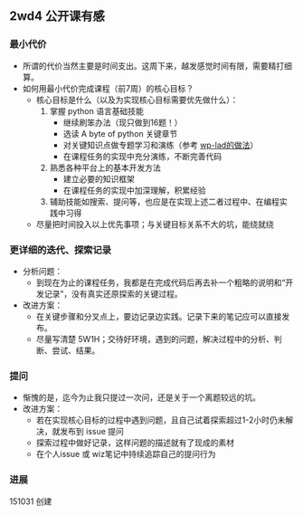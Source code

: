 ## 2wd4 公开课有感

### 最小代价
* 所谓的代价当然主要是时间支出。这周下来，越发感觉时间有限，需要精打细算。
* 如何用最小代价完成课程（前7周）的核心目标？
	* 核心目标是什么（以及为实现核心目标需要优先做什么）：
		1. 掌握 python 语言基础技能
			* 继续刷笨办法（现只做到16题！）
			* 选读 A byte of python 关键章节
			* 对关键知识点做专题学习和演练（参考 [wp-lad的做法](https://wp-lai.gitbooks.io/learn-python/content/note/note.html)）
			* 在课程任务的实现中充分演练，不断完善代码
		2. 熟悉各种平台上的基本开发方法
			* 建立必要的知识框架
			* 在课程任务的实现中加深理解，积累经验
		3. 辅助技能如搜索、提问等，也应是在实现上述二者过程中、在编程实践中习得
	* 尽量把时间投入以上优先事项；与关键目标关系不大的坑，能绕就绕
	
### 更详细的迭代、探索记录
* 分析问题：
	- 到现在为止的课程任务，我都是在完成代码后再去补一个粗略的说明和“开发记录”，没有真实还原探索的关键过程。
* 改进方案：
	- 在关键步骤和分叉点上，要边记录边实践。记录下来的笔记应可以直接发布。
	- 尽量写清楚 5W1H；交待好环境，遇到的问题，解决过程中的分析、判断、尝试、结果。

### 提问
* 惭愧的是，迄今为止我只提过一次问，还是关于一个离题较远的坑。
* 改进方案：
	* 若在实现核心目标的过程中遇到问题，且自己试着探索超过1-2小时仍未解决，就发布到 issue 提问
	* 探索过程中做好记录，这样问题的描述就有了现成的素材
	* 在个人issue 或 wiz笔记中持续追踪自己的提问行为

### 进展
151031 创建
